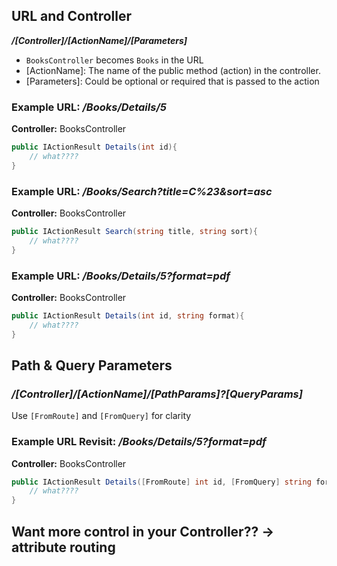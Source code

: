 ## URL and Controller
***/[Controller]/[ActionName]/[Parameters]***
- ```BooksController``` becomes ```Books``` in the URL
- [ActionName]: The name of the public method (action) in the controller.
- [Parameters]: Could be optional or required that is passed to the action

### Example URL: ***/Books/Details/5***

**Controller:** BooksController
```csharp
public IActionResult Details(int id){
    // what????
}
```

### Example URL: ***/Books/Search?title=C%23&sort=asc***

**Controller:** BooksController
```csharp
public IActionResult Search(string title, string sort){
    // what????
}
```


### Example URL: ***/Books/Details/5?format=pdf***

**Controller:** BooksController
```csharp
public IActionResult Details(int id, string format){
    // what????
}
```

## Path & Query Parameters

### ***/[Controller]/[ActionName]/[PathParams]?[QueryParams]***
Use ```[FromRoute]``` and ```[FromQuery]``` for clarity

### Example URL Revisit: ***/Books/Details/5?format=pdf***

**Controller:** BooksController
```csharp
public IActionResult Details([FromRoute] int id, [FromQuery] string format){
    // what????
}
```

## Want more control in your Controller?? -> attribute routing